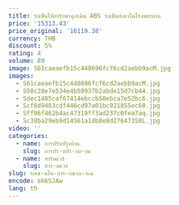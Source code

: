 ```yaml
---
title: รถเข็นให้ยารักษาฉุกเฉิน ABS รถเข็นส่งยาในโรงพยาบาล
price: '15313.43'
price_original: '16119.38'
currency: THB
discount: 5%
rating: 4
volume: 89
image: S61caeaefb15c448696fcf6cd2aebb9acM.jpg
images:
  - S61caeaefb15c448696fcf6cd2aebb9acM.jpg
  - S50c28e7e534e4b50937b2abde15d7cb44.jpg
  - Sdec1485caf67414ebccb50ebca7e52bc6.jpg
  - Scf6d9483cdf446cd97a01bc921855ec68.jpg
  - Sff06f462b4ac47319ff3ad237c0fea7aq.jpg
  - Sc38ba29eb9d14561a1db8e8d27647358L.jpg
video: ''
categories:
  - name: การปรับปรุงบ้าน
    slug: การปร-บปร-งบ-าน
  - name: ฮาร์ดแวร์
    slug: ฮาร-ดแวร
slug: รถเข-นให-ยาร-กษาฉ-กเฉ
encode: ok6SJAw
lang: th
---
```

  